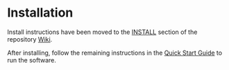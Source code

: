 # Installation

Install instructions have been moved to the [INSTALL](https://github.com/Goldcoin-Network/goldcoin-blockchain/wiki/INSTALL) section of the repository [Wiki](https://github.com/Goldcoin-Network/goldcoin-blockchain/wiki).

After installing, follow the remaining instructions in the
[Quick Start Guide](https://github.com/Goldcoin-Network/goldcoin-blockchain/wiki/Quick-Start-Guide)
to run the software.
